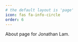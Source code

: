 ```yaml
---
# the default layout is 'page'
icon: fas fa-info-circle
order: 6
---
```

About page for Jonathan Lam.

